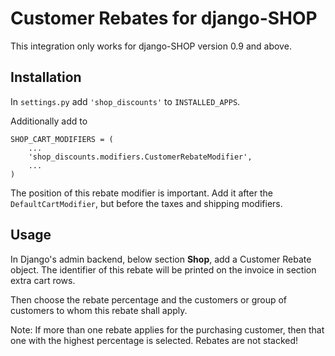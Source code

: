# Customer Rebates for django-SHOP

This integration only works for django-SHOP version 0.9 and above.


## Installation

In ``settings.py`` add ``'shop_discounts'`` to ``INSTALLED_APPS``.

Additionally add to

```
SHOP_CART_MODIFIERS = (
    ...
    'shop_discounts.modifiers.CustomerRebateModifier',
    ...
)
```

The position of this rebate modifier is important. Add it after the ``DefaultCartModifier``, but
before the taxes and shipping modifiers. 


## Usage

In Django's admin backend, below section **Shop**, add a Customer Rebate object. The identifier of
this rebate will be printed on the invoice in section extra cart rows.

Then choose the rebate percentage and the customers or group of customers to whom this rebate shall
apply.

Note: If more than one rebate applies for the purchasing customer, then that one with the highest
percentage is selected. Rebates are not stacked!
